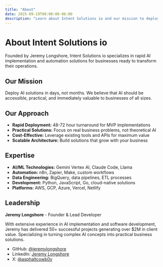 ```yaml
---
title: "About"
date: 2025-09-19T00:00:00-06:00
description: "Learn about Intent Solutions io and our mission to deploy AI solutions in days, not months"
---
```


# About Intent Solutions io

Founded by Jeremy Longshore, Intent Solutions io specializes in rapid AI implementation and automation solutions for businesses ready to transform their operations.

## Our Mission

Deploy AI solutions in days, not months. We believe that AI should be accessible, practical, and immediately valuable to businesses of all sizes.

## Our Approach

- **Rapid Deployment:** 48-72 hour turnaround for MVP implementations
- **Practical Solutions:** Focus on real business problems, not theoretical AI
- **Cost-Effective:** Leverage existing tools and APIs for maximum value
- **Scalable Architecture:** Build solutions that grow with your business

## Expertise

- **AI/ML Technologies:** Gemini Vertex AI, Claude Code, Llama
- **Automation:** n8n, Zapier, Make, custom workflows
- **Data Engineering:** BigQuery, data pipelines, ETL processes
- **Development:** Python, JavaScript, Go, cloud-native solutions
- **Platforms:** AWS, GCP, Azure, Vercel, Netlify

## Leadership

**Jeremy Longshore** - Founder & Lead Developer

With extensive experience in AI implementation and software development, Jeremy has delivered 50+ successful projects generating over $2M in client value. Specializing in turning complex AI concepts into practical business solutions.

- GitHub: [@jeremylongshore](https://github.com/jeremylongshore)
- LinkedIn: [Jeremy Longshore](https://linkedin.com/in/jeremylongshore)
- X: [@asphaltcowb0y](https://x.com/asphaltcowb0y)